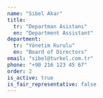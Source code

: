 ```yaml
---
name: "Sibel Akar"
title:
  tr: "Departman Asistanı"
  en: "Department Assistant"
department:
  tr: "Yönetim Kurulu"
  en: "Board of Directors"
email: "sibel@turkel.com.tr"
phone: "+90 216 123 45 67"
order: 2
is_active: true
is_fair_representative: false
---
```

